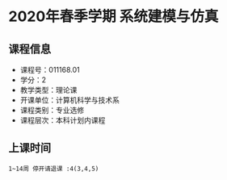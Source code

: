 # 2020年春季学期 系统建模与仿真 






## 课程信息

- 课程号：011168.01
- 学分：2
- 教学类型：理论课
- 开课单位：计算机科学与技术系
- 课程类别：专业选修
- 课程层次：本科计划内课程

## 上课时间

```
1~14周 停开请退课 :4(3,4,5)
```

